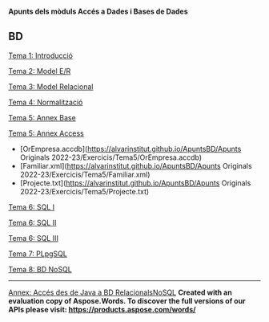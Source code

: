 ﻿#### Apunts dels mòduls Accés a Dades i Bases de Dades
## BD
[Tema 1: Introducció](index.md)

[Tema 2: Model E/R](/BD-T02_Model_E-R/index.md)

[Tema 3: Model Relacional](BD/docs/BD-T03_Model_Relacional/index.md)

[Tema 4: Normalització](BD-T04_Normalitzacio/index.md)

[Tema 5: Annex Base](BD-T05_Annex_Base/index.md)

[Tema 5: Annex Access](BD-T05_Annex_Access/index.md)

- [OrEmpresa.accdb](https://alvarinstitut.github.io/ApuntsBD/Apunts Originals 2022-23/Exercicis/Tema5/OrEmpresa.accdb)
- [Familiar.xml](https://alvarinstitut.github.io/ApuntsBD/Apunts Originals 2022-23/Exercicis/Tema5/Familiar.xml)
- [Projecte.txt](https://alvarinstitut.github.io/ApuntsBD/Apunts Originals 2022-23/Exercicis/Tema5/Projecte.txt)

[Tema 6: SQL I](BD-T06_SQL_I_PostgreSQL/index.md)

[Tema 6: SQL II](BD-T06_SQL_II_PostgreSQL/index.md)

[Tema 6: SQL III](BD-T06_SQL_III_PostgreSQL/index.md)

[Tema 7: PLpgSQL](BD-T07_PLpgSQL/index.md)

[Tema 8: BD NoSQL](BD-T08_BD_NoSQL/index.md)

-----
[Annex: Accés des de Java a BD RelacionalsNoSQL](https://alvarinstitut.github.io/ApuntsBD/Annex_Accs_des_de_Java_a_BD_Relacionals/index.md)
**Created with an evaluation copy of Aspose.Words. To discover the full versions of our APIs please visit: https://products.aspose.com/words/**
